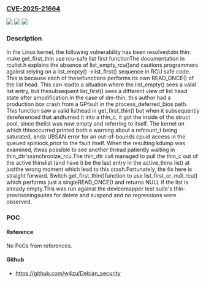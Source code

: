 ### [CVE-2025-21664](https://cve.mitre.org/cgi-bin/cvename.cgi?name=CVE-2025-21664)
![](https://img.shields.io/static/v1?label=Product&message=Linux&color=blue)
![](https://img.shields.io/static/v1?label=Version&message=b10ebd34cccae1b431caf1be54919aede2be7cbe%3C%20ec037fe8c0d0f6140e3d8a49c7b29cb5582160b8%20&color=brighgreen)
![](https://img.shields.io/static/v1?label=Vulnerability&message=n%2Fa&color=brighgreen)

### Description

In the Linux kernel, the following vulnerability has been resolved:dm thin: make get_first_thin use rcu-safe list first functionThe documentation in rculist.h explains the absence of list_empty_rcu()and cautions programmers against relying on a list_empty() ->list_first() sequence in RCU safe code.  This is because each of thesefunctions performs its own READ_ONCE() of the list head.  This can leadto a situation where the list_empty() sees a valid list entry, but thesubsequent list_first() sees a different view of list head state after amodification.In the case of dm-thin, this author had a production box crash from a GPfault in the process_deferred_bios path.  This function saw a valid listhead in get_first_thin() but when it subsequently dereferenced that andturned it into a thin_c, it got the inside of the struct pool, since thelist was now empty and referring to itself.  The kernel on which thisoccurred printed both a warning about a refcount_t being saturated, anda UBSAN error for an out-of-bounds cpuid access in the queued spinlock,prior to the fault itself.  When the resulting kdump was examined, itwas possible to see another thread patiently waiting in thin_dtr'ssynchronize_rcu.The thin_dtr call managed to pull the thin_c out of the active thinslist (and have it be the last entry in the active_thins list) at justthe wrong moment which lead to this crash.Fortunately, the fix here is straight forward.  Switch get_first_thin()function to use list_first_or_null_rcu() which performs just a singleREAD_ONCE() and returns NULL if the list is already empty.This was run against the devicemapper test suite's thin-provisioningsuites for delete and suspend and no regressions were observed.

### POC

#### Reference
No PoCs from references.

#### Github
- https://github.com/w4zu/Debian_security

